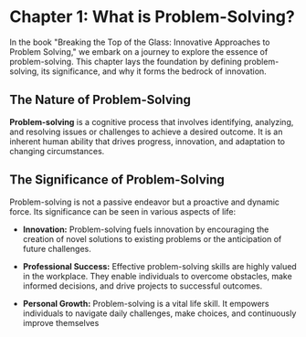Chapter 1: What is Problem-Solving?
===================================

In the book "Breaking the Top of the Glass: Innovative Approaches to Problem Solving," we embark on a journey to explore the essence of problem-solving. This chapter lays the foundation by defining problem-solving, its significance, and why it forms the bedrock of innovation.

The Nature of Problem-Solving
-----------------------------

**Problem-solving** is a cognitive process that involves identifying, analyzing, and resolving issues or challenges to achieve a desired outcome. It is an inherent human ability that drives progress, innovation, and adaptation to changing circumstances.

The Significance of Problem-Solving
-----------------------------------

Problem-solving is not a passive endeavor but a proactive and dynamic force. Its significance can be seen in various aspects of life:

* **Innovation:** Problem-solving fuels innovation by encouraging the creation of novel solutions to existing problems or the anticipation of future challenges.

* **Professional Success:** Effective problem-solving skills are highly valued in the workplace. They enable individuals to overcome obstacles, make informed decisions, and drive projects to successful outcomes.

* **Personal Growth:** Problem-solving is a vital life skill. It empowers individuals to navigate daily challenges, make choices, and continuously improve themselves

